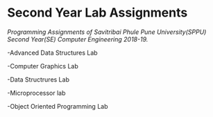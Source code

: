 # **Second Year Lab Assignments**
 _Programming Assignments of Savitribai Phule Pune University(SPPU) Second Year(SE) Computer Engineering 2018-19._
 
-Advanced Data Structures Lab

-Computer Graphics Lab

-Data Structrures Lab

-Microprocessor lab

-Object Oriented Programming Lab


